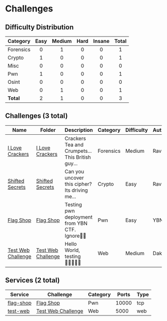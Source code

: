 # Challenges

## Difficulty Distribution
| Category | Easy | Medium | Hard | Insane | Total |
|----------|:----:|:------:|:----:|:------:|:-----:|
| Forensics | 0 | 1 | 0 | 0 | 1 |
| Crypto | 1 | 0 | 0 | 0 | 1 |
| Misc | 0 | 0 | 0 | 0 | 0 |
| Pwn | 1 | 0 | 0 | 0 | 1 |
| Osint | 0 | 0 | 0 | 0 | 0 |
| Web | 0 | 1 | 0 | 0 | 1 |
| **Total** |2 | 1 | 0 | 0 | 3 |


## Challenges (3 total)
| Name | Folder | Description | Category | Difficulty | Author |
|------|--------|-------------|----------|------------|--------|
| [I Love Crackers](<./forensics/I Love Crackers>) | [I Love Crackers](<./forensics/I Love Crackers>) | Crackers Tea and Crumpets... This British guy... | Forensics | Medium | Ravin |
| [Shifted Secrets](<./crypto/Shifted Secrets>) | [Shifted Secrets](<./crypto/Shifted Secrets>) | Can you uncover this cipher? Its driving me... | Crypto | Easy | Ravin |
| [Flag Shop](<./pwn/Flag Shop>) | [Flag Shop](<./pwn/Flag Shop>) | Testing pwn deployment from YBN CTF. Ignore | Pwn | Easy | YBN |
| [Test Web Challenge](<./web/Test Web Challenge>) | [Test Web Challenge](<./web/Test Web Challenge>) | Hello World, testing  | Web | Medium | Daksh |

## Services (2 total)
| Service | Challenge | Category | Ports | Type |
|---------|-----------|----------|-------|------|
| [flag-shop](<./pwn/Flag Shop/service/flag-shop>) | [Flag Shop](<./pwn/Flag Shop>) | Pwn | 10000 | tcp |
| [test-web](<./web/Test Web Challenge/service/service>) | [Test Web Challenge](<./web/Test Web Challenge>) | Web | 5000 | web |
